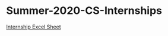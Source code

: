 # Summer-2020-CS-Internships

[Internship Excel Sheet](https://docs.google.com/spreadsheets/d/1ElUcgpT8browJQ4KkZzQvDGG4YBjbpmVH7CNm-_SBhE/edit?usp=sharing)
